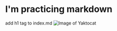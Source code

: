 # I'm practicing markdown
add h1 tag to index.md
![Image of Yaktocat](https://octodex.github.com/images/yaktocat.png)
